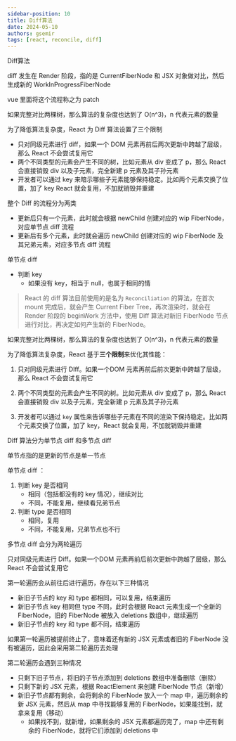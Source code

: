 ```yaml
---
sidebar-position: 10
title: Diff算法
date: 2024-05-10
authors: gsemir
tags: [react, reconcile, diff]
---
```


Diff算法

diff 发生在 Render 阶段，指的是 CurrentFiberNode 和 JSX 对象做对比，然后生成新的 WorkInProgressFiberNode

vue 里面将这个流程称之为 patch

如果完整对比两棵树，那么算法的复杂度也达到了 O(n^3)，n 代表元素的数量

为了降低算法复杂度，React 为 Diff 算法设置了三个限制

- 只对同级元素进行 diff，如果一个 DOM 元素再前后两次更新中跨越了层级，那么 React 不会尝试复用它
- 两个不同类型的元素会产生不同的树，比如元素从 div 变成了 p，那么 React 会直接销毁 div 以及子元素，完全新建 p 元素及其子孙元素
- 开发者可以通过 key 来暗示哪些子元素能够保持稳定。比如两个元素交换了位置，加了 key React 就会复用，不加就销毁并重建

整个 Diff 的流程分为两类

- 更新后只有一个元素，此时就会根据 newChild 创建对应的 wip FiberNode，对应单节点 diff 流程
- 更新后有多个元素，此时就会遍历 newChild 创建对应的 wip FiberNode 及其兄弟元素，对应多节点 diff 流程

单节点 diff

- 判断 key
  - 如果没有 key，相当于 null，也属于相同的情







> React 的 diff 算法目前使用的是名为 `Reconciliation` 的算法，在首次 mount 完成后，就会产生 Current Fiber Tree，再次渲染时，就会在 Render 阶段的 beginWork 方法中，使用 Diff 算法对新旧 FiberNode 节点进行对比，再决定如何产生新的 FiberNode。

如果完整对比两棵树，那么算法的复杂度也达到了 O(n^3)，n 代表元素的数量

为了降低算法复杂度，React 基于**三个限制**来优化其性能：

1. 只对同级元素进行 DIff。如果一个DOM 元素再前后前次更新中跨越了层级，那么 React 不会尝试复用它

2. 两个不同类型的元素会产生不同的树。比如元素从 div 变成了 p，那么 React 会直接销毁 div 以及子元素，完全新建 p 元素及其子孙元素

3. 开发者可以通过 `key` 属性来告诉哪些子元素在不同的渲染下保持稳定。比如两个元素交换了位置，加了 key，React 就会复用，不加就销毁并重建



Diff 算法分为单节点 diff 和多节点 diff

单节点指的是更新的节点是单一节点

单节点 diff ：

1. 判断 key 是否相同
   - 相同（包括都没有的 key 情况），继续对比
   - 不同，不能复用，继续看兄弟节点
2. 判断 type 是否相同
   - 相同，复用
   - 不同，不能复用，兄弟节点也不行

多节点 diff 会分为两轮遍历

只对同级元素进行 Diff。如果一个DOM 元素再前后前次更新中跨越了层级，那么 React 不会尝试复用它

第一轮遍历会从前往后进行遍历，存在以下三种情况

- 新旧子节点的 key 和 type 都相同，可以复用，结束遍历
- 新旧子节点 key 相同但 type 不同，此时会根据 React 元素生成一个全新的 FiberNode，旧的 FiberNode 被放入 deletions 数组中，继续遍历
- 新旧子节点的 key 和 type 都不同，结束遍历

如果第一轮遍历被提前终止了，意味着还有新的 JSX 元素或者旧的 FiberNode 没有被遍历，因此会采用第二轮遍历去处理

第二轮遍历会遇到三种情况

- 只剩下旧子节点，将旧的子节点添加到 deletions 数组中准备删除（删除）
- 只剩下新的 JSX 元素，根据 ReactElement 来创建 FiberNode 节点（新增）
- 新旧子节点都有剩余，会将剩余的 FiberNode 放入一个 map 中，遍历剩余的新 JSX 元素，然后从 map 中寻找能够复用的 FiberNode，如果能找到，就拿来复用（移动）
  - 如果找不到，就新增，如果剩余的 JSX 元素都遍历完了，map 中还有剩余的 FiberNode，就将它们添加到 deletions 中